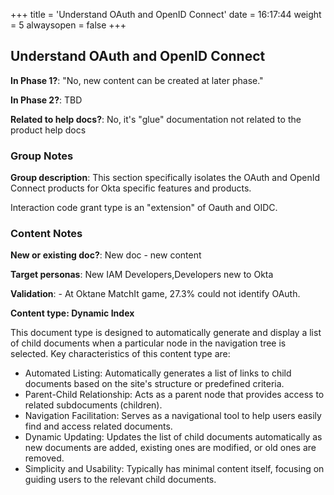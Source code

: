 +++
title = 'Understand OAuth and OpenID Connect'
date = 16:17:44
weight = 5
alwaysopen = false
+++

## Understand OAuth and OpenID Connect

**In Phase 1?**: "No, new content can be created at later phase."

**In Phase 2?**: TBD

**Related to help docs?**: No, it's "glue" documentation not related to the product help docs


### Group Notes

**Group description**: This section specifically isolates the OAuth and OpenId Connect products for Okta specific features and products.

Interaction code grant type is an "extension" of Oauth and OIDC.

### Content Notes

**New or existing doc?**: New doc - new content

**Target personas**: New IAM Developers,Developers new to Okta

**Validation**: - At Oktane MatchIt game, 27.3% could not identify OAuth.

**Content type: Dynamic Index**

This document type is designed to automatically generate and display a list of child documents when a particular node in the navigation tree is selected. Key characteristics of this content type are:
- Automated Listing: Automatically generates a list of links to child documents based on the site's structure or predefined criteria.
- Parent-Child Relationship: Acts as a parent node that provides access to related subdocuments (children).
- Navigation Facilitation: Serves as a navigational tool to help users easily find and access related documents.
- Dynamic Updating: Updates the list of child documents automatically as new documents are added, existing ones are modified, or old ones are removed.
- Simplicity and Usability: Typically has minimal content itself, focusing on guiding users to the relevant child documents.


